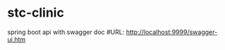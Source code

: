# stc-clinic

spring boot api with swagger doc
#URL: [http://localhost:9999/swagger-ui.htm](http://localhost:9999/swagger-ui.html#!)
